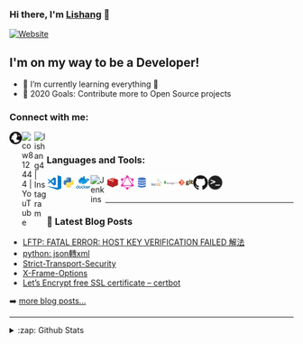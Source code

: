 ### Hi there, I'm [Lishang][website] 👋

[![Website](https://img.shields.io/website?label=blog.lishang4.com&style=for-the-badge&url=https%3A%2F%2Fcodestackr.com)](https://blog.lishang4.com/)

## I'm on my way to be a Developer!

- 🌱 I’m currently learning everything :facepunch:
- 🥅 2020 Goals: Contribute more to Open Source projects


### Connect with me:

[<img align="left" alt="lishang4.com" width="22px" src="https://raw.githubusercontent.com/iconic/open-iconic/master/svg/globe.svg" />][website]
[<img align="left" alt="cow812444 | YouTube" width="22px" src="https://cdn.jsdelivr.net/npm/simple-icons@v3/icons/youtube.svg" />][youtube]
[<img align="left" alt="lishang4 | Instagram" width="22px" src="https://cdn.jsdelivr.net/npm/simple-icons@v3/icons/instagram.svg" />][instagram]

<br />

### Languages and Tools:

<img align="left" alt="Visual Studio Code" width="26px" src="https://raw.githubusercontent.com/github/explore/80688e429a7d4ef2fca1e82350fe8e3517d3494d/topics/visual-studio-code/visual-studio-code.png" />
<img align="left" alt="Python" width="26px" src="https://raw.githubusercontent.com/github/explore/80688e429a7d4ef2fca1e82350fe8e3517d3494d/topics/python/python.png" />
<img align="left" alt="Docker" width="26px" src="https://raw.githubusercontent.com/github/explore/80688e429a7d4ef2fca1e82350fe8e3517d3494d/topics/docker/docker.png" />
<img align="left" alt="Jenkins" width="26px" src="https://img.icons8.com/color/48/000000/jenkins.png" />
<img align="left" alt="Redis" width="26px" src="https://raw.githubusercontent.com/github/explore/80688e429a7d4ef2fca1e82350fe8e3517d3494d/topics/redis/redis.png" />
<img align="left" alt="GraphQL" width="26px" src="https://raw.githubusercontent.com/github/explore/80688e429a7d4ef2fca1e82350fe8e3517d3494d/topics/graphql/graphql.png" />
<img align="left" alt="SQL" width="26px" src="https://raw.githubusercontent.com/github/explore/80688e429a7d4ef2fca1e82350fe8e3517d3494d/topics/sql/sql.png" />
<img align="left" alt="MySQL" width="26px" src="https://raw.githubusercontent.com/github/explore/80688e429a7d4ef2fca1e82350fe8e3517d3494d/topics/mysql/mysql.png" />
<img align="left" alt="MongoDB" width="26px" src="https://raw.githubusercontent.com/github/explore/80688e429a7d4ef2fca1e82350fe8e3517d3494d/topics/mongodb/mongodb.png" />
<img align="left" alt="Git" width="26px" src="https://raw.githubusercontent.com/github/explore/80688e429a7d4ef2fca1e82350fe8e3517d3494d/topics/git/git.png" />
<img align="left" alt="GitHub" width="26px" src="https://raw.githubusercontent.com/github/explore/78df643247d429f6cc873026c0622819ad797942/topics/github/github.png" />
<img align="left" alt="Terminal" width="26px" src="https://raw.githubusercontent.com/github/explore/80688e429a7d4ef2fca1e82350fe8e3517d3494d/topics/terminal/terminal.png" />

<br />
<br />

---

### 📕 Latest Blog Posts

<!-- BLOG-POST-LIST:START -->
- [LFTP: FATAL ERROR: HOST KEY VERIFICATION FAILED 解法](https://blog.lishang4.com/2020/08/lftp-fatal-error-host-key-verification-failed-%e8%a7%a3%e6%b3%95/)
- [python: json轉xml](https://blog.lishang4.com/2020/08/python-json%e8%bd%89xml/)
- [Strict-Transport-Security](https://blog.lishang4.com/2020/08/strict-transport-security/)
- [X-Frame-Options](https://blog.lishang4.com/2020/08/x-frame-options/)
- [Let’s Encrypt free SSL certificate – certbot](https://blog.lishang4.com/2020/08/lets-encrypt-free-ssl-certificate-certbot/)
<!-- BLOG-POST-LIST:END -->

➡️ [more blog posts...](https://blog.lishang4.com)

---
  
<!--START_SECTION:activity-->
<!--END_SECTION:activity-->

<details>
  <summary>:zap: Github Stats</summary>
  
  [![Top Langs](https://github-readme-stats.vercel.app/api/top-langs/?username=lishang4&layout=compact)](https://github.com/lishang4)
  
  [![Lishang4's github stats](https://github-readme-stats.vercel.app/api?username=lishang4)](https://github.com/lishang4)

</details>

[website]: https://blog.lishang4.com
[youtube]: https://www.youtube.com/cow812444
[instagram]: https://instagram.com/lishang4
